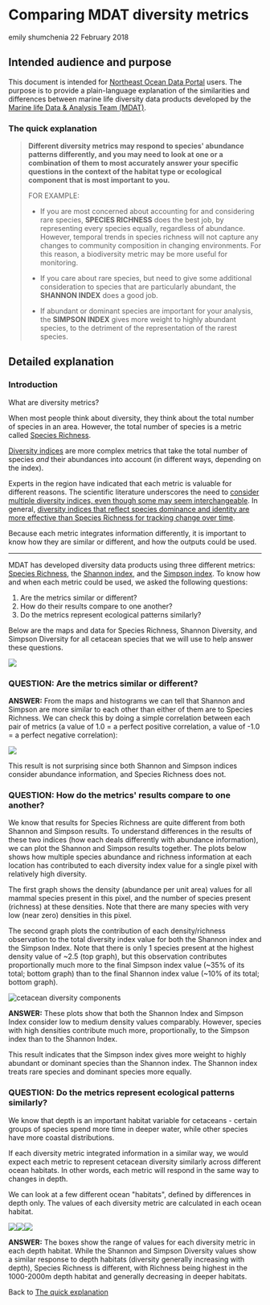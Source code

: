 Comparing MDAT diversity metrics
================
emily shumchenia
22 February 2018

Intended audience and purpose
-----------------------------

This document is intended for [Northeast Ocean Data Portal](http://www.northeastoceandata.org) users. The purpose is to provide a plain-language explanation of the similarities and differences between marine life diversity data products developed by the [Marine life Data & Analysis Team (MDAT)](http://seamap.env.duke.edu/models/mdat/).

### The quick explanation

> **Different diversity metrics may respond to species' abundance patterns differently, and you may need to look at one or a combination of them to most accurately answer your specific questions in the context of the habitat type or ecological component that is most important to you.**
>
> FOR EXAMPLE:
>
> -   If you are most concerned about accounting for and considering rare species, **SPECIES RICHNESS** does the best job, by representing every species equally, regardless of abundance. However, temporal trends in species richness will not capture any changes to community composition in changing environments. For this reason, a biodiversity metric may be more useful for monitoring.
>
> -   If you care about rare species, but need to give some additional consideration to species that are particularly abundant, the **SHANNON INDEX** does a good job.
>
> -   If abundant or dominant species are important for your analysis, the **SIMPSON INDEX** gives more weight to highly abundant species, to the detriment of the representation of the rarest species.
>
Detailed explanation
--------------------

### Introduction

What are diversity metrics?

When most people think about diversity, they think about the total number of species in an area. However, the total number of species is a metric called [Species Richness](https://en.wikipedia.org/wiki/Species_richness).

[Diversity indices](https://en.wikipedia.org/wiki/Diversity_index) are more complex metrics that take the total number of species *and* their abundances into account (in different ways, depending on the index).

Experts in the region have indicated that each metric is valuable for different reasons. The scientific literature underscores the need to [consider multiple diversity indices, even though some may seem interchangeable](https://www.ncbi.nlm.nih.gov/pmc/articles/PMC4224527/). In general, [diversity indices that reflect species dominance and identity are more effective than Species Richness for tracking change over time](http://onlinelibrary.wiley.com/doi/10.1111/1365-2664.12959/epdf).

Because each metric integrates information differently, it is important to know how they are similar or different, and how the outputs could be used.

------------------------------------------------------------------------

MDAT has developed diversity data products using three different metrics: [Species Richness](https://en.wikipedia.org/wiki/Species_richness), the [Shannon index](https://en.wikipedia.org/wiki/Diversity_index#Shannon_index), and the [Simpson index](https://en.wikipedia.org/wiki/Diversity_index#Simpson_index). To know how and when each metric could be used, we asked the following questions:

1.  Are the metrics similar or different?
2.  How do their results compare to one another?
3.  Do the metrics represent ecological patterns similarly?

Below are the maps and data for Species Richness, Shannon Diversity, and Simpson Diversity for all cetacean species that we will use to help answer these questions.

![](div_indices_files/figure-markdown_github-ascii_identifiers/maps-1.png)

### QUESTION: Are the metrics similar or different?

**ANSWER:** From the maps and histograms we can tell that Shannon and Simpson are more similar to each other than either of them are to Species Richness. We can check this by doing a simple correlation between each pair of metrics (a value of 1.0 = a perfect positive correlation, a value of -1.0 = a perfect negative correlation):

![](div_indices_files/figure-markdown_github-ascii_identifiers/metrics_corr-1.png)

This result is not surprising since both Shannon and Simpson indices consider abundance information, and Species Richness does not.

### QUESTION: How do the metrics' results compare to one another?

We know that results for Species Richness are quite different from both Shannon and Simpson results. To understand differences in the results of these two indices (how each deals differently with abundance information), we can plot the Shannon and Simpson results together. The plots below shows how multiple species abundance and richness information at each location has contributed to each diversity index value for a single pixel with relatively high diversity.

The first graph shows the density (abundance per unit area) values for all mammal species present in this pixel, and the number of species present (richness) at these densities. Note that there are many species with very low (near zero) densities in this pixel.

The second graph plots the contribution of each density/richness observation to the total diversity index value for both the Shannon index and the Simpson Index. Note that there is only 1 species present at the highest density value of ~2.5 (top graph), but this observation contributes proportionally much more to the final Simpson index value (~35% of its total; bottom graph) than to the final Shannon index value (~10% of its total; bottom graph).

![cetacean diversity components](data/Mammal_Diversity_Components_High.png)

**ANSWER:** These plots show that both the Shannon Index and Simpson Index consider low to medium density values comparably. However, species with high densities contribute much more, proportionally, to the Simpson index than to the Shannon Index.

This result indicates that the Simpson index gives more weight to highly abundant or dominant species than the Shannon index. The Shannon index treats rare species and dominant species more equally.

### QUESTION: Do the metrics represent ecological patterns similarly?

We know that depth is an important habitat variable for cetaceans - certain groups of species spend more time in deeper water, while other species have more coastal distributions.

If each diversity metric integrated information in a similar way, we would expect each metric to represent cetacean diversity similarly across different ocean habitats. In other words, each metric will respond in the same way to changes in depth.

We can look at a few different ocean "habitats", defined by differences in depth only. The values of each diversity metric are calculated in each ocean habitat.

![](div_indices_files/figure-markdown_github-ascii_identifiers/habitats_results-1.png)![](div_indices_files/figure-markdown_github-ascii_identifiers/habitats_results-2.png)![](div_indices_files/figure-markdown_github-ascii_identifiers/habitats_results-3.png)

**ANSWER:** The boxes show the range of values for each diversity metric in each depth habitat. While the Shannon and Simpson Diversity values show a similar response to depth habitats (diversity generally increasing with depth), Species Richness is different, with Richness being highest in the 1000-2000m depth habitat and generally decreasing in deeper habitats.

Back to [The quick explanation](#the-quick-explanation)
